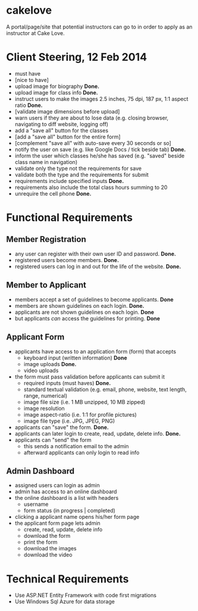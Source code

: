 # cakelove

A portal/page/site that potential instructors can go to in order to apply as an instructor at Cake Love.

# Client Steering, 12 Feb 2014

- must have
- [nice to have]
- upload image for biography **Done.**
- upload image for class info **Done.**
- instruct users to make the images 2.5 inches, 75 dpi, 187 px, 1:1 aspect ratio **Done.**
- [validate image dimensions before upload]
- warn users if they are about to lose data (e.g. closing browser, navigating to diff website, logging off)
- add a "save all" button for the classes
- [add a "save all" button for the entire form]
- [complement "save all" with auto-save every 30 seconds or so]
- notify the user on save (e.g. like Google Docs / tick beside tab) **Done.**
- inform the user which classes he/she has saved (e.g. "saved" beside class name in navigation)
- validate only the type not the requirements for save
- validate both the type and the requirements for submit
- requirements include specified inputs **Done.**
- requirements also include the total class hours summing to 20
- unrequire the cell phone **Done.**

# Functional Requirements

## Member Registration

- any user can register with their own user ID and password. **Done.**
- registered users become members.  **Done.**
- registered users can log in and out for the life of the website. **Done.**

## Member to Applicant

- members accept a set of guidelines to become applicants. **Done**
- members are shown guidelines on each login.  **Done.**
- applicants are not shown guidelines on each login. **Done**
- but applicants *can* access the guidelines for printing. **Done**

## Applicant Form

- applicants have access to an application form (form) that accepts
    - keyboard input (written information) **Done**
    - image uploads **Done.**
    - video uploads
- the form must pass validation before applicants can submit it
    - required inputs (must haves) **Done.**
    - standard textual validation (e.g. email, phone, website, text length, range, numerical)
    - image file size (i.e. 1 MB unzipped, 10 MB zipped)
    - image resolution
    - image aspect-ratio (i.e. 1:1 for profile pictures)
    - image file type (i.e. JPG, JPEG, PNG)
- applicants can "save" the form. **Done.**
- applicants can later login to create, read, update, delete info. **Done.**
- applicants can "send" the form
    - this sends a notification email to the admin
    - afterward applicants can only login to read info

## Admin Dashboard

- assigned users can login as admin
- admin has access to an online dashboard
- the online dashboard is a list with headers
    - username
    - form status (in progress | completed)
- clicking a applicant name opens his/her form page
- the applicant form page lets admin
    - create, read, update, delete info
    - download the form
    - print the form
    - download the images
    - download the video

# Technical Requirements

- Use ASP.NET Entity Framework with code first migrations
- Use Windows Sql Azure for data storage



